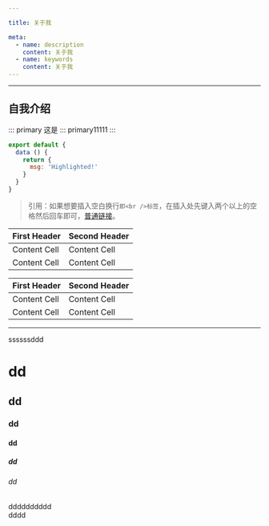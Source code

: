```yaml
---

title: 关于我

meta:
  - name: description
    content: 关于我
  - name: keywords
    content: 关于我
---
```


---

## 自我介绍

::: primary
这是 ::: primary11111
:::

``` js {4}
export default {
  data () {
    return {
      msg: 'Highlighted!'
    }
  }
}
```

> 引用：如果想要插入空白换行`即<br />标签`，在插入处先键入两个以上的空格然后回车即可，[普通链接](https://www.mdeditor.com/)。

| First Header  | Second Header |
| ------------- | ------------- |
| Content Cell  | Content Cell  |
| Content Cell  | Content Cell  |

| First Header  | Second Header |
| ------------- | ------------- |
| Content Cell  | Content Cell  |
| Content Cell  | Content Cell  |

***
ssssssddd
# dd
## dd
### dd
#### dd
##### dd
###### dd

dddddddddd  
dddd